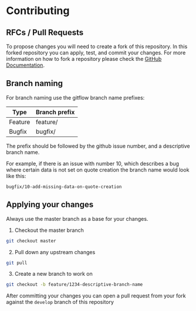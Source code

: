 # Contributing

## RFCs / Pull Requests
To propose changes you will need to create a fork of this repository. In this forked repository you can apply, test, and commit your changes.
For more information on how to fork a repository please check the [GitHub Documentation](https://docs.github.com/en/get-started/quickstart/fork-a-repo).

## Branch naming

For branch naming use the gitflow branch name prefixes:

| Type    | Branch prefix |
|---------|---------------|
| Feature | feature/      |
| Bugfix  | bugfix/       |

The prefix should be followed by the github issue number, and a descriptive branch name.

For example, if there is an issue with number 10, which describes a bug where certain data is not set on quote creation the branch name would look like this:
```text
bugfix/10-add-missing-data-on-quote-creation
```

## Applying your changes

Always use the master branch as a base for your changes.

1. Checkout the master branch
```sh
git checkout master
```
2. Pull down any upstream changes
```sh
git pull
```
3. Create a new branch to work on
```sh
git checkout -b feature/1234-descriptive-branch-name
```

After committing your changes you can open a pull request from your fork against the `develop` branch of this repository

